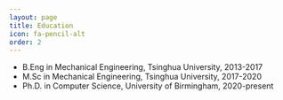 ```yaml
---
layout: page
title: Education
icon: fa-pencil-alt
order: 2
---
```


* B.Eng in Mechanical Engineering, Tsinghua University, 2013-2017
* M.Sc in Mechanical Engineering, Tsinghua University, 2017-2020
* Ph.D. in Computer Science, University of Birmingham, 2020-present 


